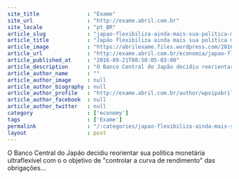 ```yaml
---
site_title               : "Exame"
site_url                 : "http://exame.abril.com.br"
site_locale              : "pt_BR"
article_slug             : "japao-flexibiliza-ainda-mais-sua-politica-monetaria"
article_title            : "Japão flexibiliza ainda mais sua política monetária"
article_image            : "https://abrilexame.files.wordpress.com/2016/09/size_960_16_9_cedulas-iene23.jpg?quality=70&strip=all&w=960"
article_url              : "http://exame.abril.com.br/economia/japao-flexibiliza-ainda-mais-sua-politica-monetaria-2/"
article_published_at     : "2016-09-21T08:50:05-03:00"
article_description      : "O Banco Central do Japão decidiu reorientar sua política monetária ultraflexível com o o objetivo de 'controlar a curva de rendimento' das obrigações..."
article_author_name      : ""
article_author_image     : null
article_author_biography : null
article_author_profile   : "http://exame.abril.com.br/author/wpvipabril/"
article_author_facebook  : null
article_author_twitter   : null
category                 : ['economy']
tags                     : ['Exame']
permalink                : "/:categories/japao-flexibiliza-ainda-mais-sua-politica-monetaria/"
layout                   : post
---
```


O Banco Central do Japão decidiu reorientar sua política monetária ultraflexível com o o objetivo de "controlar a curva de rendimento" das obrigações...
